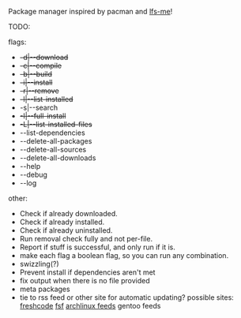 Package manager inspired by pacman and [lfs-me](https://github.com/FSMaxB/lfs-me)!

TODO:

flags:

* ~~-d|--download~~
* ~~-c|--compile~~
* ~~-b|--build~~
* ~~-i|--install~~
* ~~-r|--remove~~
* ~~-l|--list-installed~~
* -s|--search
* ~~-I|--full-install~~
* ~~-L|--list-installed-files~~
* --list-dependencies
* --delete-all-packages
* --delete-all-sources
* --delete-all-downloads
* --help
* --debug
* --log

other: 

* Check if already downloaded.
* Check if already installed.
* Check if already uninstalled.
* Run removal check fully and not per-file.
* Report if stuff is successful, and only run if it is.
* make each flag a boolean flag, so you can run any combination.
* swizzling(?)
* Prevent install if dependencies aren't met
* fix output when there is no file provided
* meta packages
* tie to rss feed or other site for automatic updating? possible sites: [freshcode](http://freshcode.club/) [fsf](http://directory.fsf.org/wiki/Main_Page)
[archlinux feeds](https://www.archlinux.org/feeds) gentoo feeds
